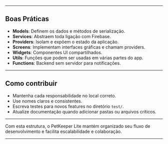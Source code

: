 
---

## Boas Práticas

- **Models**: Definem os dados e métodos de serialização.
- **Services**: Abstraem toda ligação com Firebase.
- **Providers**: Isolam e expõem o estado da aplicação.
- **Screens**: Implementam interfaces gráficas e chamam providers.
- **Widgets**: Componentes UI compartilhados.
- **Utils**: Funções que podem ser usadas em várias partes do app.
- **Functions**: Backend sem servidor para notificações.

---

## Como contribuir

- Mantenha cada responsabilidade no local correto.
- Use nomes claros e consistentes.
- Escreva testes para novos features no diretório `test/`.
- Atualize documentação quando adicionar pastas ou arquivos críticos.

---

Com esta estrutura, o PetKeeper Lite mantém organizado seu fluxo de desenvolvimento e facilita escalabilidade e colaboração.

---

